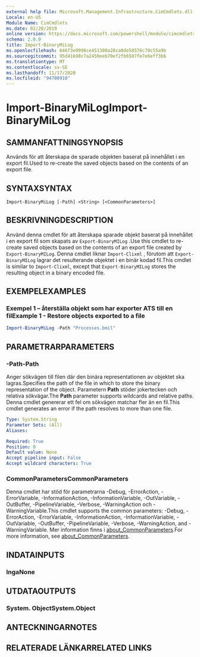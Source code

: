 ```yaml
---
external help file: Microsoft.Management.Infrastructure.CimCmdlets.dll-Help.xml
Locale: en-US
Module Name: CimCmdlets
ms.date: 02/20/2019
online version: https://docs.microsoft.com/powershell/module/cimcmdlets/import-binarymilog?WT.mc_id=ps-gethelp
schema: 2.0.0
title: Import-BinaryMiLog
ms.openlocfilehash: 646f3e0990ce451300a28ca0de58576c70c55a9b
ms.sourcegitcommit: 95d41698c7a2450eeb70ef2fb6507fe7e6eff3b6
ms.translationtype: MT
ms.contentlocale: sv-SE
ms.lasthandoff: 11/17/2020
ms.locfileid: "94708910"
---
```

# <span data-ttu-id="4b295-102">Import-BinaryMiLog</span><span class="sxs-lookup"><span data-stu-id="4b295-102">Import-BinaryMiLog</span></span>

## <span data-ttu-id="4b295-103">SAMMANFATTNING</span><span class="sxs-lookup"><span data-stu-id="4b295-103">SYNOPSIS</span></span>
<span data-ttu-id="4b295-104">Används för att återskapa de sparade objekten baserat på innehållet i en export fil.</span><span class="sxs-lookup"><span data-stu-id="4b295-104">Used to re-create the saved objects based on the contents of an export file.</span></span>

## <span data-ttu-id="4b295-105">SYNTAX</span><span class="sxs-lookup"><span data-stu-id="4b295-105">SYNTAX</span></span>

```
Import-BinaryMiLog [-Path] <String> [<CommonParameters>]
```

## <span data-ttu-id="4b295-106">BESKRIVNING</span><span class="sxs-lookup"><span data-stu-id="4b295-106">DESCRIPTION</span></span>

<span data-ttu-id="4b295-107">Använd denna cmdlet för att återskapa sparade objekt baserat på innehållet i en export fil som skapats av `Export-BinaryMILog` .</span><span class="sxs-lookup"><span data-stu-id="4b295-107">Use this cmdlet to re-create saved objects based on the contents of an export file created by `Export-BinaryMILog`.</span></span> <span data-ttu-id="4b295-108">Denna cmdlet liknar `Import-Clixml` , förutom att `Export-BinaryMILog` lagrar det resulterande objektet i en binär kodad fil.</span><span class="sxs-lookup"><span data-stu-id="4b295-108">This cmdlet is similar to `Import-Clixml`, except that `Export-BinaryMILog` stores the resulting object in a binary encoded file.</span></span>

## <span data-ttu-id="4b295-109">EXEMPEL</span><span class="sxs-lookup"><span data-stu-id="4b295-109">EXAMPLES</span></span>

### <span data-ttu-id="4b295-110">Exempel 1 – återställa objekt som har exporter ATS till en fil</span><span class="sxs-lookup"><span data-stu-id="4b295-110">Example 1 - Restore objects exported to a file</span></span>

```powershell
Import-BinaryMiLog -Path "Processes.bmil"
```

## <span data-ttu-id="4b295-111">PARAMETRAR</span><span class="sxs-lookup"><span data-stu-id="4b295-111">PARAMETERS</span></span>

### <span data-ttu-id="4b295-112">-Path</span><span class="sxs-lookup"><span data-stu-id="4b295-112">-Path</span></span>

<span data-ttu-id="4b295-113">Anger sökvägen till filen där den binära representationen av objektet ska lagras.</span><span class="sxs-lookup"><span data-stu-id="4b295-113">Specifies the path of the file in which to store the binary representation of the object.</span></span> <span data-ttu-id="4b295-114">Parametern **Path** stöder jokertecken och relativa sökvägar.</span><span class="sxs-lookup"><span data-stu-id="4b295-114">The **Path** parameter supports wildcards and relative paths.</span></span> <span data-ttu-id="4b295-115">Denna cmdlet genererar ett fel om sökvägen matchar fler än en fil.</span><span class="sxs-lookup"><span data-stu-id="4b295-115">This cmdlet generates an error if the path resolves to more than one file.</span></span>

```yaml
Type: System.String
Parameter Sets: (All)
Aliases:

Required: True
Position: 0
Default value: None
Accept pipeline input: False
Accept wildcard characters: True
```

### <span data-ttu-id="4b295-116">CommonParameters</span><span class="sxs-lookup"><span data-stu-id="4b295-116">CommonParameters</span></span>
<span data-ttu-id="4b295-117">Denna cmdlet har stöd för parametrarna -Debug, -ErrorAction, -ErrorVariable, -InformationAction, -InformationVariable, -OutVariable, -OutBuffer, -PipelineVariable, -Verbose, -WarningAction och -WarningVariable.</span><span class="sxs-lookup"><span data-stu-id="4b295-117">This cmdlet supports the common parameters: -Debug, -ErrorAction, -ErrorVariable, -InformationAction, -InformationVariable, -OutVariable, -OutBuffer, -PipelineVariable, -Verbose, -WarningAction, and -WarningVariable.</span></span> <span data-ttu-id="4b295-118">Mer information finns i [about_CommonParameters](https://go.microsoft.com/fwlink/?LinkID=113216).</span><span class="sxs-lookup"><span data-stu-id="4b295-118">For more information, see [about_CommonParameters](https://go.microsoft.com/fwlink/?LinkID=113216).</span></span>

## <span data-ttu-id="4b295-119">INDATA</span><span class="sxs-lookup"><span data-stu-id="4b295-119">INPUTS</span></span>

### <span data-ttu-id="4b295-120">Inga</span><span class="sxs-lookup"><span data-stu-id="4b295-120">None</span></span>

## <span data-ttu-id="4b295-121">UTDATA</span><span class="sxs-lookup"><span data-stu-id="4b295-121">OUTPUTS</span></span>

### <span data-ttu-id="4b295-122">System. Object</span><span class="sxs-lookup"><span data-stu-id="4b295-122">System.Object</span></span>

## <span data-ttu-id="4b295-123">ANTECKNINGAR</span><span class="sxs-lookup"><span data-stu-id="4b295-123">NOTES</span></span>

## <span data-ttu-id="4b295-124">RELATERADE LÄNKAR</span><span class="sxs-lookup"><span data-stu-id="4b295-124">RELATED LINKS</span></span>
